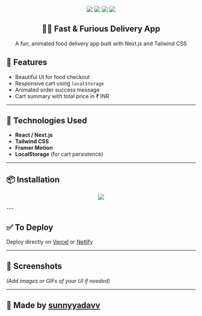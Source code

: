 <p align="center">
  <img src="https://img.shields.io/badge/next.js-13.4.0-blue?logo=nextdotjs" />
  <img src="https://img.shields.io/badge/tailwind-css-blue?logo=tailwindcss" />
  <img src="https://img.shields.io/badge/framer-motion-purple?logo=framer" />
  <img src="https://img.shields.io/badge/status-active-brightgreen" />
</p>

<h2 align="center">🚴‍♂️ Fast & Furious Delivery App</h2>
<p align="center">A fun, animated food delivery app built with Next.js and Tailwind CSS</p>

## 🍕 Features
- Beautiful UI for food checkout
- Responsive cart using `localStorage`
- Animated order success message
- Cart summary with total price in ₹ INR

---

## 🧪 Technologies Used
- **React / Next.js**
- **Tailwind CSS**
- **Framer Motion**
- **LocalStorage** (for cart persistence)

---

## 📦 Installation
<p align="center">
  <a href="http://localhost:3000">
    <img src="https://img.shields.io/badge/Live_Local-Run_on_Port_3000-orange?style=for-the-badge&logo=vercel" />
  </a>
</p>
---

## ✅ To Deploy
Deploy directly on [Vercel](https://vercel.com) or [Netlify](https://netlify.com)

---

## 📸 Screenshots
_(Add images or GIFs of your UI if needed)_

---

## 🙌 Made by [sunnyyadavv](https://github.com/sunnyyadavv)
